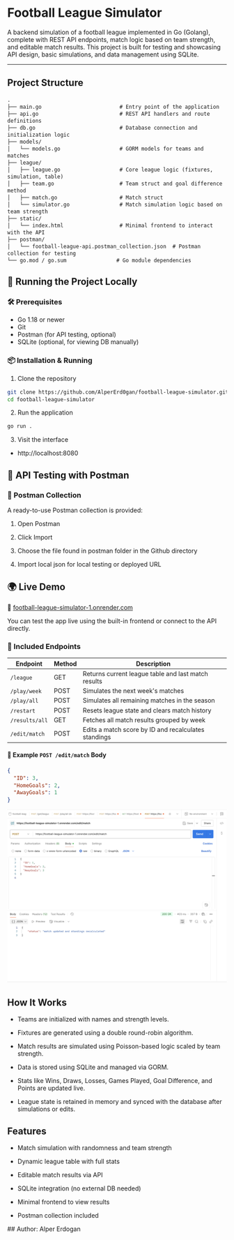 # Football League Simulator

A backend simulation of a football league implemented in Go (Golang), complete with REST API endpoints, match logic based on team strength, and editable match results. This project is built for testing and showcasing API design, basic simulations, and data management using SQLite.

---

## Project Structure

```text
.
├── main.go                         # Entry point of the application
├── api.go                          # REST API handlers and route definitions
├── db.go                           # Database connection and initialization logic
├── models/
│   └── models.go                   # GORM models for teams and matches
├── league/
│   ├── league.go                   # Core league logic (fixtures, simulation, table)
│   ├── team.go                     # Team struct and goal difference method
│   ├── match.go                    # Match struct
│   └── simulator.go                # Match simulation logic based on team strength
├── static/
│   └── index.html                  # Minimal frontend to interact with the API
├── postman/
│   └── football-league-api.postman_collection.json  # Postman collection for testing
└── go.mod / go.sum                # Go module dependencies
```

## 🚀 Running the Project Locally

### 🛠 Prerequisites
- Go 1.18 or newer
- Git
- Postman (for API testing, optional)
- SQLite (optional, for viewing DB manually)

### 📦 Installation & Running

1. Clone the repository

```bash
git clone https://github.com/AlperErd0gan/football-league-simulator.git
cd football-league-simulator
```

2. Run the application

```bash
go run .
```

3. Visit the interface 

- http://localhost:8080

## 🧪 API Testing with Postman

### 📁 Postman Collection
A ready-to-use Postman collection is provided:

1. Open Postman

2. Click Import

3. Choose the file found in postman folder in the Github directory

4. Import local json for local testing or deployed URL 

## 🌍 Live Demo

🔗 [football-league-simulator-1.onrender.com](https://football-league-simulator-1.onrender.com)

You can test the app live using the built-in frontend or connect to the API directly.

### 🔌 Included Endpoints

| Endpoint           | Method | Description                                          |
|--------------------|--------|------------------------------------------------------|
| `/league`          | GET    | Returns current league table and last match results |
| `/play/week`       | POST   | Simulates the next week's matches                   |
| `/play/all`        | POST   | Simulates all remaining matches in the season       |
| `/restart`         | POST   | Resets league state and clears match history        |
| `/results/all`     | GET    | Fetches all match results grouped by week           |
| `/edit/match`      | POST   | Edits a match score by ID and recalculates standings |

#### 🧾 Example `POST /edit/match` Body

```json
{
  "ID": 3,
  "HomeGoals": 2,
  "AwayGoals": 1
}
```

![Edit Match](./ExempleEditMatch.png)

## How It Works
- Teams are initialized with names and strength levels.

- Fixtures are generated using a double round-robin algorithm.

- Match results are simulated using Poisson-based logic scaled by team strength.

- Data is stored using SQLite and managed via GORM.

- Stats like Wins, Draws, Losses, Games Played, Goal Difference, and Points are updated live.

- League state is retained in memory and synced with the database after simulations or edits.

## Features
- Match simulation with randomness and team strength

- Dynamic league table with full stats

- Editable match results via API

- SQLite integration (no external DB needed)

- Minimal frontend to view results

- Postman collection included


## Author: Alper Erdogan





